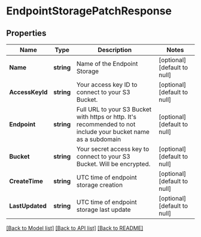 # EndpointStoragePatchResponse

## Properties
Name | Type | Description | Notes
------------ | ------------- | ------------- | -------------
**Name** | **string** | Name of the Endpoint Storage | [optional] [default to null]
**AccessKeyId** | **string** | Your access key ID to connect to your S3 Bucket. | [optional] [default to null]
**Endpoint** | **string** | Full URL to your S3 Bucket with https or http. It&#39;s recommended to not include your bucket name as a subdomain | [optional] [default to null]
**Bucket** | **string** | Your secret access key to connect to your S3 Bucket. Will be encrypted. | [optional] [default to null]
**CreateTime** | **string** | UTC time of endpoint storage creation | [optional] [default to null]
**LastUpdated** | **string** | UTC time of endpoint storage last update | [optional] [default to null]

[[Back to Model list]](../README.md#documentation-for-models) [[Back to API list]](../README.md#documentation-for-api-endpoints) [[Back to README]](../README.md)


